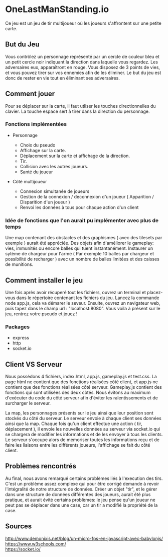 # OneLastManStanding.io

Ce jeu est un jeu de tir multijoueur où les joueurs s'affrontent sur une petite carte.

## But du Jeu

  Vous contrôlez un personnage représenté par un cercle de couleur bleu et un petit cercle noir indiquant la direction dans laquelle vous regardez. Les adversaires eux, apparaîtront en rouge. Vous disposez de 3 points de vies, et vous pouvez tirer sur vos ennemies afin de les éliminer. Le but du jeu est donc de rester en vie tout en éliminant ses adversaires.

## Comment jouer

  Pour se déplacer sur la carte, il faut utliser les touches directionnelles du clavier. La touche espace sert à tirer dans la direction du personnage.

### Fonctions implémentées

* Personnage
    * Choix du pseudo
    * Affichage sur la carte.
    * Déplacement sur la carte et affichage de la direction.
    * Tir.
    * Collision avec les autres joueurs.
    * Santé du joueur
  
 * Côté multijoueur
    * Connexion simultanée de joueurs
    * Gestion de la connexion / deconnexion d'un joueur ( Apparition / Disparition d'un joueur )
    * Renvoi les données à tous pour chaque action d'un client
    
 ### Idée de fonctions que l'on aurait pu implémenter avec plus de temps
 
  Une map contenant des obstacles et des graphismes ( avec des tilesets par exemple ) aurait été appréciée.
  Des objets afin d'améliorer le gameplay: vies, immunités ou encore balles qui tuent instantanément.
  Instaurer un sytème de chargeur pour l'arme ( Par exemple 10 balles par chargeur et possibilité de recharger ) avec un nombre de balles limitées et des caisses de munitions.
  
## Comment installer le jeu

Une fois après avoir récuperé tout les fichiers, ouvrez un terminal et placez-vous dans le répertoire contenant les fichiers du jeu.
Lancez la commande node app.js, cela va démarer le seveur. Ensuite, ouvrez un navigateur web, puis tapez dans le champ url : "localhost:8080".
Vous voila à présent sur le jeu, rentrez votre pseudo et jouez !

### Packages

* express 
* http
* socket.io

## Client VS Serveur

Nous possédons 4 fichiers, index.html, app.js, gameplay.js et test.css.
La page html ne contient que des fonctions réalisées côté client, et app.js ne contient que des fonctions réalisées côté serveur.
Gameplay.js contient des fonctions qui sont utilisées des deux côtés. Nous évitons au maximum d'exécuter du code du côté serveur afin d'éviter les ralentissements et de surcharger le serveur.

La map, les personnages présents sur le jeu ainsi que leur position sont stockés du côté du serveur. Le serveur envoie à chaque client ses données ainsi que la map. Chaque fois qu'un client effectue une action ( tir, déplacement ), il envoie les nouvelles données au serveur via socket.io qui se chargera de modifier les informations et de les envoyer à tous les clients.
Le serveur s'occupe alors de mémoriser toutes les informations reçu et de faire les liaisons entre les différents joueurs, l'affichage se fait du côté client.

## Problèmes rencontrés

Au final, nous avons remarqué certains problèmes liés à l'execution des tirs. C'est un problème assez complexe qui pour être corrigé demande à revoir l'intégralité de notre structure de données. Créer un objet "tir", et le gérer dans une structure de données différentes des joueurs, aurait été plus pratique, et aurait évité certains problèmes: le jeu pense qu'un joueur ne peut pas se déplacer dans une case, car un tir a modifié la propriété de la case.

## Sources
 http://www.demonixis.net/blog/un-micro-fps-en-javascript-avec-babylonjs/    
 https://www.w3schools.com/    
 https://socket.io/    
